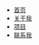 - [首页](/)
- [关于我](../../../index.html)
- [项目](../../../index.html#tech)
- [联系我](../../../index.html#contact)